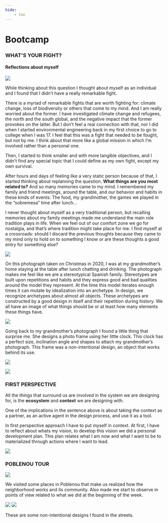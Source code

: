 ```yaml
---
hide:
    - toc
---
```


# **Bootcamp**

### WHAT'S YOUR FIGHT? 
#### Reflections about myself

![](../images/img05.jpg)

While thinking about this question I thought about myself as an individual and I found that I didn’t have a really remarkable fight.

There is a myriad of remarkable fights that are worth fighting for: climate change, loss of biodiversity or others that come to my mind. And I am really worried about the former. I have investigated climate change and refugees, the north and the south global, and the negative impact that the former provokes on the latter. But I don’t feel a real connection with that, nor I did when I started environmental engineering back in my first choice to go to college when I was 17. I feel that this was a fight that needed to be fought, but not by me. I think about that more like a global mission in which I’m involved rather than a personal one. 

Then, I started to think smaller and with more tangible objectives, and I didn’t find any special topic that I could define as my own fight, except my own survival.

After hours and days of feeling like a very static person because of that, I started thinking about replanning the question. **What things are you most related to?** And so many memories came to my mind. I remembered my family and friend meetings, around the table, and our behavior and habits in these kinds of events: The food, my grandmother, the games we played in the “sobremesa” time after lunch… 


I never thought about myself as a very traditional person, but recalling memories about my family meetings made me understand the main role tradition plays in life. When we feel out of our comfort zone we go for nostalgia, and that’s where tradition might take place for me. 
I find myself at a crossroads: should I discard the previous thoughts because they came to my mind only to hold on to something I know or are these thoughts a good entry for something else?

![](../images/img01.jpg)

On this photograph taken on Christmas in 2020, I was at my grandmother’s home staying at the table after lunch chatting and drinking. The photograph makes me feel like we are a stereotypical Spanish family. Stereotypes are built upon repetitions and habits and they express good and bad qualities around the model they represent. At the time this model iterates enough times it can mutate by idealization into an archetype. In design, we recognize archetypes about almost all objects. These archetypes are constructed by a good design in itself and their repetition during history. We all have an image of what things should be or at least how many elements these things have.

![](../images/img03.jpg)

Going back to my grandmother’s photograph I found a little thing that surprise me. She designs a photo frame using her little clock. This clock has a perfect size, inclination angle and shapes to attach my grandmother’s photograph. This frame was a non-intentional design, an object that works behind its use. 

![](../images/img04.png)

![](../images/img06.jpg)

### FIRST PERSPECTIVE

All the things that surround us are involved in the system we are designing for, is the **ecosystem** and **context** we are designing with. 

One of the implications in the sentence above is about taking the context as a partner, as an active agent in the design process, and use it as a tool.

In first perspective approach I have to put myself in context. At first, I have to reflect about whats my vision, to develop this vision we did a personal development plan. This plan relates what I am now and what I want to be to materialized through actions where I want to lead. 
 

![](../images/img10.jpg)


### POBLENOU TOUR

![](../images/img07.jpg)

We visited some places in Poblenou that make us realized how the neighborhood works and its community. Also made me start to observe in points of view related to what we did at the beginning of the week. 

![](../images/img08.jpg)
![](../images/img09.jpg)

These are some non-intentional designs I found in the streets.

